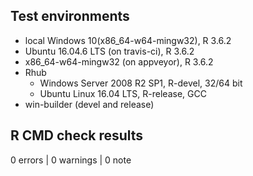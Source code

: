 ## Test environments
* local Windows 10(x86_64-w64-mingw32), R 3.6.2
* Ubuntu 16.04.6 LTS (on travis-ci), R 3.6.2
* x86_64-w64-mingw32  (on appveyor), R 3.6.2
* Rhub
  * Windows Server 2008 R2 SP1, R-devel, 32/64 bit
  * Ubuntu Linux 16.04 LTS, R-release, GCC
* win-builder (devel and release)

## R CMD check results

0 errors | 0 warnings | 0 note
